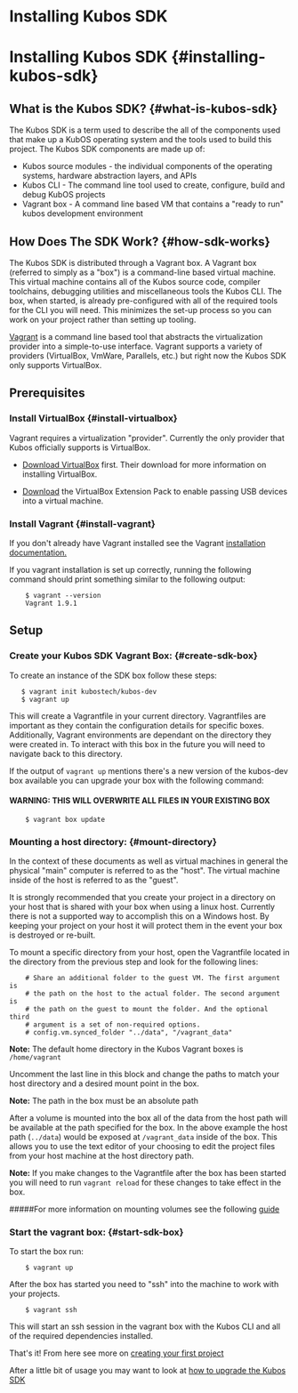 # Installing Kubos SDK
# Installing Kubos SDK {#installing-kubos-sdk}

## What is the Kubos SDK? {#what-is-kubos-sdk}

The Kubos SDK is a term used to describe the all of the components used that make up a KubOS operating system and the tools used to build this project.
The Kubos SDK components are made up of:

 * Kubos source modules - the individual components of the operating systems, hardware abstraction layers, and APIs
 * Kubos CLI - The command line tool used to create, configure, build and debug KubOS projects
 * Vagrant box - A command line based VM that contains a "ready to run" kubos development environment


## How Does The SDK Work? {#how-sdk-works}

The Kubos SDK is distributed through a Vagrant box. A Vagrant box (referred to simply as a "box") is a command-line based virtual machine. This virtual machine contains all of the Kubos source code, compiler toolchains,
debugging utilities and miscellaneous tools the Kubos CLI. The box, when started, is already pre-configured with all of the required tools for the CLI you will need. This minimizes the set-up process
so you can work on your project rather than setting up tooling.

[Vagrant](https://www.vagrantup.com/docs/) is a command line based tool that abstracts the virtualization provider into a simple-to-use interface. Vagrant supports a variety of providers (VirtualBox, VmWare, Parallels, etc.) but
right now the Kubos SDK only supports VirtualBox.


## Prerequisites

### Install VirtualBox {#install-virtualbox}

Vagrant requires a virtualization "provider". Currently the only provider that Kubos officially supports is VirtualBox.

 * [Download VirtualBox](https://www.virtualbox.org/wiki/Downloads) first. Their download for more information on installing VirtualBox.

 * [Download](https://www.virtualbox.org/wiki/Downloads) the VirtualBox Extension Pack to enable passing USB devices into a virtual machine.

### Install Vagrant {#install-vagrant}

If you don't already have Vagrant installed see the Vagrant [installation documentation.](https://www.vagrantup.com/docs/installation)

If you vagrant installation is set up correctly, running the following command should print something similar to the following output:

        $ vagrant --version
        Vagrant 1.9.1 

## Setup

### Create your Kubos SDK Vagrant Box: {#create-sdk-box}

To create an instance of the SDK box follow these steps:

       $ vagrant init kubostech/kubos-dev
       $ vagrant up

This will create a Vagrantfile in your current directory. Vagrantfiles are important as they contain the configuration details for specific boxes. Additionally, Vagrant environments are dependant on the directory they were created in. To interact with this box in the future you will need to navigate back to this directory.

If the output of `vagrant up` mentions there's a new version of the kubos-dev box available you can upgrade your box with the following command:

#### WARNING: THIS WILL OVERWRITE ALL FILES IN YOUR EXISTING BOX

        $ vagrant box update



### Mounting a host directory: {#mount-directory}

In the context of these documents as well as virtual machines in general the physical "main" computer is referred to as the "host". The virtual machine inside of the host is referred to as the "guest".

It is strongly recommended that you create your project in a directory on your host that is shared with your box when using a linux host. Currently there is not a supported way to accomplish this on a Windows host. By keeping your project on your host it will protect them in the event your box is destroyed or re-built.

To mount a specific directory from your host, open the Vagrantfile located in the directory from the previous step and look for the following lines:

        # Share an additional folder to the guest VM. The first argument is
        # the path on the host to the actual folder. The second argument is
        # the path on the guest to mount the folder. And the optional third
        # argument is a set of non-required options.
        # config.vm.synced_folder "../data", "/vagrant_data"

**Note:** The default home directory in the Kubos Vagrant boxes is `/home/vagrant`

Uncomment the last line in this block and change the paths to match your host directory and a desired mount point in the box. 

**Note:** The path in the box must be an absolute path

After a volume is mounted into the box all of the data from the host path will be available at the path specified for the box. In the above example the host path (`../data`) would be exposed at `/vagrant_data` inside of the box.
This allows you to use the text editor of your choosing to edit the project files from your host machine at the host directory path.

**Note:** If you make changes to the Vagrantfile after the box has been started you will need to run `vagrant reload` for these changes to take effect in the box.

#####For more information on mounting volumes see the following [guide](https://www.vagrantup.com/docs/synced-folders/basic_usage.html)

### Start the vagrant box: {#start-sdk-box}

To start the box run:

        $ vagrant up

After the box has started you need to "ssh" into the machine to work with your projects.

        $ vagrant ssh

This will start an ssh session in the vagrant box with the Kubos CLI and all of the required dependencies installed.

That's it! From here see more on [creating your first project](docs/first-project.md)

After a little bit of usage you may want to look at [how to upgrade the Kubos SDK](docs/sdk-upgrading.md)
